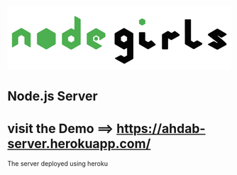 <img src="readme-images/logo.png" alt="node-girls-logo" styles="text-align:center;" />


# Node.js Server



# visit the Demo ==> https://ahdab-server.herokuapp.com/
The server deployed using heroku
